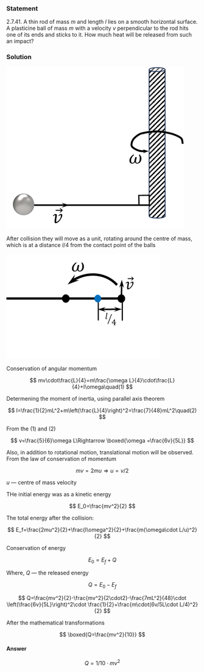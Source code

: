 ###  Statement

$2.7.41.$ A thin rod of mass $m$ and length $l$ lies on a smooth horizontal surface. A plasticine ball of mass $m$ with a velocity $v$ perpendicular to the rod hits one of its ends and sticks to it. How much heat will be released from such an impact?

### Solution

![ Collision of a ball with a rod |466x424, 39%](../../img/2.7.41/2.7.41_1.png)

After collision they will move as a unit, rotating around the centre of mass, which is at a distance $l/4$ from the contact point of the balls

![ Rotations around the centre of mass |403x276, 39%](../../img/2.7.41/2.7.41_2.png)

Conservation of angular momentum

$$
mv\cdot\frac{L}{4}=m\frac{\omega L}{4}\cdot\frac{L}{4}+I\omega\quad(1)
$$

Determening the moment of inertia, using parallel axis theorem

$$
I=\frac{1}{2}mL^2+m\left(\frac{L}{4}\right)^2=\frac{7}{48}mL^2\quad(2)
$$

From the $(1)$ and $(2)$

$$
v=\frac{5}{6}\omega L\Rightarrow \boxed{\omega =\frac{6v}{5L}}
$$

Also, in addition to rotational motion, translational motion will be observed. From the law of conservation of momentum

$$
mv=2mu\Rightarrow u=v/2
$$

$u$ — centre of mass velocity

THe initial energy was as a kinetic energy

$$
E_0=\frac{mv^2}{2}
$$

The total energy after the collision:

$$
E_f=\frac{2mu^2}{2}+\frac{I\omega^2}{2}+\frac{m(\omega\cdot L/u)^2}{2}
$$

Conservation of energy

$$
E_0=E_f+Q
$$

Where, $Q$ — the released energy

$$
Q=E_0-E_f
$$

$$
Q=\frac{mv^2}{2}-\frac{mv^2}{2\cdot2}-\frac{7mL^2}{48}\cdot \left(\frac{6v}{5L}\right)^2\cdot \frac{1}{2}+\frac{m\cdot(6v/5L\cdot L/4)^2}{2}
$$

After the mathematical transformations

$$
\boxed{Q=\frac{mv^2}{10}}
$$

#### Answer

$$
Q=1/10\cdot mv^2
$$